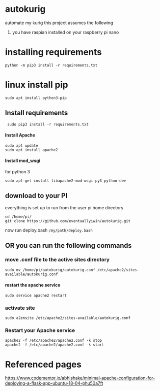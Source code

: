 # autokurig
automate my kurig
this project assumes the following
1. you have raspian installed on your raspberry pi nano
# installing requirements
```python -m pip3 install -r requirements.txt```
# linux install pip
```sudo apt install python3-pip```
## Install requirements
``` sudo pip3 install -r requirements.txt```
#### Install Apache
```
sudo apt update
sudo apt install apache2
```

#### Install mod_wsgi
for python 3
```
sudo apt-get install libapache2-mod-wsgi-py3 python-dev
```

## download to your PI
everything is set up to run from the user pi home directory
``` 
cd /home/pi/
git clone https://github.com/eventuallyiwin/autokurig.git
 ```
now run deploy.bash
``` /my/path/deploy.bash ```

## OR you can run the following commands
### move .conf file to the active sites directory
``` sudo mv /home/pi/autokurig/autokurig.conf /etc/apache2/sites-available/autokurig.conf ```
#### restart the apache service
``` sudo service apache2 restart ```
### activate site
```sudo a2ensite /etc/apache2/sites-available/autokurig.conf```

### Restart your Apache service
```
apache2 -f /etc/apache2/apache2.conf -k stop
apache2 -f /etc/apache2/apache2.conf -k start
```

# Referenced pages
https://www.codementor.io/abhishake/minimal-apache-configuration-for-deploying-a-flask-app-ubuntu-18-04-phu50a7ft